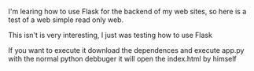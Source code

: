 I'm learing how to use Flask for the backend of my web sites, so here is a test of a web simple read only web.

This isn't is very interesting, I just was testing how to use Flask

If you want to execute it download the dependences and execute app.py with the normal python debbuger it will open the index.html by himself